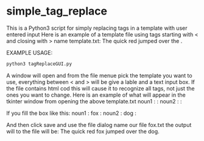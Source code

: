 # simple_tag_replace
This is a Python3 script for simply replacing tags in a template with user entered input
Here is an example of a template file using tags starting with < and closing with > name template.txt:
The quick red <noun1>
jumped over the <noun2>.

EXAMPLE USAGE:
```bash
python3 tagReplaceGUI.py
```
A window will open and from the file menue pick the template you want to use, everything between < and > will be give a lable and a text input box. If the file contains html cod this will cause it to recognize all tags, not just the ones you want to change.
Here is an example of what will appear in the tkinter window from opening the above template.txt
noun1 :     :
noun2 :     :

If you fill the box like this:
noun1 : fox :
noun2 : dog :

And then click save and use the file dialog name our file fox.txt the output will to the file will be:
The quick red fox
jumped over the dog.
